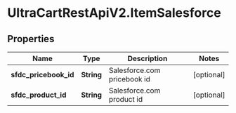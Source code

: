# UltraCartRestApiV2.ItemSalesforce

## Properties
Name | Type | Description | Notes
------------ | ------------- | ------------- | -------------
**sfdc_pricebook_id** | **String** | Salesforce.com pricebook id | [optional] 
**sfdc_product_id** | **String** | Salesforce.com product id | [optional] 


